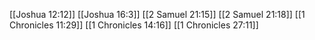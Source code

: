 [[Joshua 12:12]]
[[Joshua 16:3]]
[[2 Samuel 21:15]]
[[2 Samuel 21:18]]
[[1 Chronicles 11:29]]
[[1 Chronicles 14:16]]
[[1 Chronicles 27:11]]
